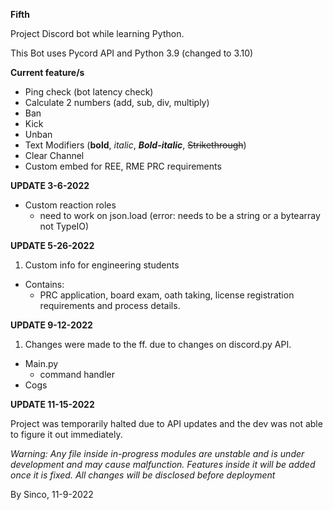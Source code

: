 **Fifth**

Project Discord bot while learning Python.

This Bot uses Pycord API and Python 3.9 (changed to  3.10)

**Current feature/s**
- Ping check (bot latency check)
- Calculate 2 numbers (add, sub, div, multiply) 
- Ban
- Kick
- Unban
- Text Modifiers (**bold**, *italic*, ***Bold-italic***, ~~Strikethrough~~)
- Clear Channel 
- Custom embed for REE, RME PRC requirements

**UPDATE 3-6-2022**
- Custom reaction roles 
  - need to work on json.load (error: needs to be a string or a bytearray not TypeIO)

**UPDATE 5-26-2022**
1. Custom info for engineering students 
  - Contains:
    - PRC application, board exam, oath taking, license registration requirements and process details. 

**UPDATE 9-12-2022** 
1. Changes were made to the ff. due to changes on discord.py API.
  - Main.py 
    - command handler
  - Cogs

**UPDATE 11-15-2022**

Project was temporarily halted due to API updates and the dev was not able to figure it out immediately. 

*Warning: Any file inside in-progress modules are unstable and is under development and may cause malfunction. Features inside it will be added once it is fixed. All changes will be disclosed before deployment* 
 
By Sinco, 11-9-2022 
